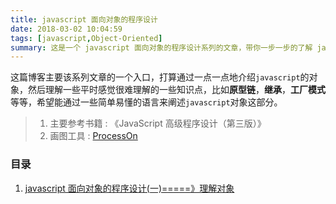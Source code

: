 ```yaml
---
title: javascript 面向对象的程序设计
date: 2018-03-02 10:04:59
tags: [javascript,Object-Oriented]
summary: 这是一个 javascript 面向对象的程序设计系列的文章，带你一步一步的了解 javascript 的面向对象，包括原型链和继承这些知识。
---
```

这篇博客主要该系列文章的一个入口，打算通过一点一点地介绍`javascript`的对象，然后理解一些平时感觉很难理解的一些知识点，比如**原型链**，**继承**，**工厂模式**等等，希望能通过一些简单易懂的语言来阐述`javascript`对象这部分。

> 1. 主要参考书籍 : 《JavaScript 高级程序设计（第三版）》
> 2. 画图工具 : [ProcessOn](https://www.processon.com/)

### 目录

1. [javascript 面向对象的程序设计(一)=====》理解对象](https://kuangpf.github.io/blog/2018/03/02/javascript-understand-object/)


